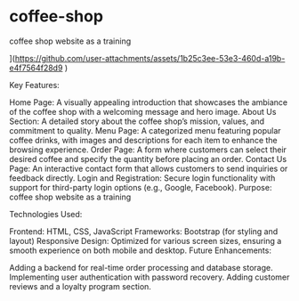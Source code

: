 # coffee-shop
coffee shop website as a training

](https://github.com/user-attachments/assets/1b25c3ee-53e3-460d-a19b-e4f7564f28d9
)

Key Features:

Home Page:
A visually appealing introduction that showcases the ambiance of the coffee shop with a welcoming message and hero image.
About Us Section:
A detailed story about the coffee shop’s mission, values, and commitment to quality.
Menu Page:
A categorized menu featuring popular coffee drinks, with images and descriptions for each item to enhance the browsing experience.
Order Page:
A form where customers can select their desired coffee and specify the quantity before placing an order.
Contact Us Page:
An interactive contact form that allows customers to send inquiries or feedback directly.
Login and Registration:
Secure login functionality with support for third-party login options (e.g., Google, Facebook).
Purpose:
coffee shop website as a training

Technologies Used:

Frontend: HTML, CSS, JavaScript
Frameworks: Bootstrap (for styling and layout)
Responsive Design: Optimized for various screen sizes, ensuring a smooth experience on both mobile and desktop.
Future Enhancements:

Adding a backend for real-time order processing and database storage.
Implementing user authentication with password recovery.
Adding customer reviews and a loyalty program section.
